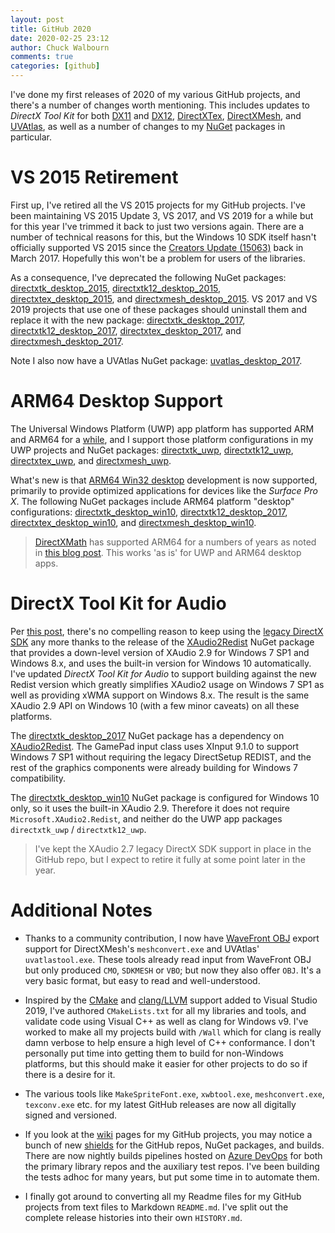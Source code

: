 ```yaml
---
layout: post
title: GitHub 2020
date: 2020-02-25 23:12
author: Chuck Walbourn
comments: true
categories: [github]
---
```


I've done my first releases of 2020 of my various GitHub projects, and there's a number of changes worth mentioning. This includes updates to _DirectX Tool Kit_ for both [DX11](https://github.com/microsoft/DirectXTK/releases/tag/feb2020) and [DX12](https://github.com/microsoft/DirectXTK12/releases/tag/feb2020), [DirectXTex](https://github.com/microsoft/DirectXTex/releases/tag/feb2020), [DirectXMesh](https://github.com/microsoft/DirectXMesh/releases/tag/feb2020), and [UVAtlas](https://github.com/microsoft/UVAtlas/releases/tag/feb2020), as well as a number of changes to my [NuGet](https://docs.microsoft.com/en-us/nuget/what-is-nuget) packages in particular.
<!--more-->

# VS 2015 Retirement

First up, I've retired all the VS 2015 projects for my GitHub projects. I've been maintaining VS 2015 Update 3, VS 2017, and VS 2019 for a while but for this year I've trimmed it back to just two versions again. There are a number of technical reasons for this, but the Windows 10 SDK itself hasn't officially supported VS 2015 since the [Creators Update (15063)](https://walbourn.github.io/windows-10-creators-update-sdk/) back in March 2017. Hopefully this won't be a problem for users of the libraries.

As a consequence, I've deprecated the following NuGet packages: [directxtk_desktop_2015](https://www.nuget.org/packages/directxtk_desktop_2015), [directxtk12_desktop_2015](
https://www.nuget.org/packages/directxtk12_desktop_2015), [directxtex_desktop_2015](https://www.nuget.org/packages/directxtex_desktop_2015), and [directxmesh_desktop_2015](https://www.nuget.org/packages/directxmesh_desktop_2015). VS 2017 and VS 2019 projects that use one of these packages should uninstall them and replace it with the new package: [directxtk_desktop_2017](https://www.nuget.org/packages/directxtk_desktop_2017), [directxtk12_desktop_2017](https://www.nuget.org/packages/directxtk12_desktop_2017), [directxtex_desktop_2017](https://www.nuget.org/packages/directxtex_desktop_2017), and [directxmesh_desktop_2017](https://www.nuget.org/packages/directxmesh_desktop_2017).

Note I also now have a UVAtlas NuGet package: [uvatlas_desktop_2017](https://www.nuget.org/packages/uvatlas_desktop_2017).

# ARM64 Desktop Support

The Universal Windows Platform (UWP) app platform has supported ARM and ARM64 for a [while](https://walbourn.github.io/vs-2017-15-9-update/), and I support those platform configurations in my UWP projects and NuGet packages: [directxtk_uwp](https://www.nuget.org/packages/directxtk_uwp), [directxtk12_uwp](https://www.nuget.org/packages/directxtk12_uwp), [directxtex_uwp](https://www.nuget.org/packages/directxtex_uwp), and [directxmesh_uwp](https://www.nuget.org/packages/directxmesh_uwp).

What's new is that [ARM64 Win32 desktop](https://docs.microsoft.com/en-us/windows/arm/) development is now supported, primarily to provide optimized applications for devices like the _Surface Pro X_. The following NuGet packages include ARM64 platform "desktop" configurations: [directxtk_desktop_win10](https://www.nuget.org/packages/directxtk_desktop_win10), [directxtk12_desktop_2017](https://www.nuget.org/packages/directxtk12_desktop_2017), [directxtex_desktop_win10](https://www.nuget.org/packages/directxtex_desktop_win10), and [directxmesh_desktop_win10](https://www.nuget.org/packages/directxmesh_desktop_win10).

> [DirectXMath](https://github.com/Microsoft/DirectXMath) has supported ARM64 for a numbers of years as noted in [this blog post](https://walbourn.github.io/directxmath-arm64/). This works 'as is' for UWP and ARM64 desktop apps.

# DirectX Tool Kit for Audio

Per [this post](https://walbourn.github.io/twilight-for-windows-7/), there's no compelling reason to keep using the [legacy DirectX SDK](https://docs.microsoft.com/en-us/windows/win32/directx-sdk--august-2009-) any more thanks to the release of the [XAudio2Redist](https://aka.ms/XAudio2Redist) NuGet package that provides a down-level version of XAudio 2.9 for Windows 7 SP1 and Windows 8.x, and uses the built-in version for Windows 10 automatically. I've updated _DirectX Tool Kit for Audio_ to support building against the new Redist version which greatly simplifies XAudio2 usage on Windows 7 SP1 as well as providing xWMA support on Windows 8.x. The result is the same XAudio 2.9 API on Windows 10 (with a few minor caveats) on all these platforms.

The [directxtk_desktop_2017](https://www.nuget.org/packages/directxtk_desktop_2017) NuGet package has a dependency on [XAudio2Redist](https://www.nuget.org/packages/Microsoft.XAudio2.Redist/). The GamePad input class uses XInput 9.1.0 to support Windows 7 SP1 without requiring the legacy DirectSetup REDIST, and the rest of the graphics components were already building for Windows 7 compatibility.

The [directxtk_desktop_win10](https://www.nuget.org/packages/directxtk_desktop_win10) NuGet package is configured for Windows 10 only, so it uses the built-in XAudio 2.9. Therefore it does not require ``Microsoft.XAudio2.Redist``, and neither do the UWP app packages ``directxtk_uwp`` / ``directxtk12_uwp``.

> I've kept the XAudio 2.7 legacy DirectX SDK support in place in the GitHub repo, but I expect to retire it fully at some point later in the year.

# Additional Notes

* Thanks to a community contribution, I now have [WaveFront OBJ](https://en.wikipedia.org/wiki/Wavefront_.obj_file) export support for DirectXMesh's ``meshconvert.exe`` and UVAtlas' ``uvatlastool.exe``. These tools already read input from WaveFront OBJ but only produced ``CMO``, ``SDKMESH`` or ``VBO``; but now they also offer ``OBJ``. It's a very basic format, but easy to read and well-understood.

* Inspired by the [CMake](https://devblogs.microsoft.com/cppblog/category/cmake/) and [clang/LLVM](https://devblogs.microsoft.com/cppblog/category/clang/) support added to Visual Studio 2019, I've authored ``CMakeLists.txt`` for all my libraries and tools, and validate code using Visual C++ as well as clang for Windows v9. I've worked to make all my projects build with ``/Wall`` which for clang is really damn verbose to help ensure a high level of C++ conformance. I don't personally put time into getting them to build for non-Windows platforms, but this should make it easier for other projects to do so if there is a desire for it.

* The various tools like ``MakeSpriteFont.exe``, ``xwbtool.exe``, ``meshconvert.exe``, ``texconv.exe`` etc. for my latest GitHub releases are now all digitally signed and versioned.

* If you look at the [wiki](https://github.com/microsoft/DirectXTK/wiki) pages for my GitHub projects, you may notice a bunch of new [shields](https://img.shields.io) for the GitHub repos, NuGet packages, and builds. There are now nightly builds pipelines hosted on [Azure DevOps](https://azure.microsoft.com/en-us/solutions/devops/) for both the primary library repos and the auxiliary test repos. I've been building the tests adhoc for many years, but put some time in to automate them.

* I finally got around to converting all my Readme files for my GitHub projects from text files to Markdown ``README.md``. I've split out the complete release histories into their own ``HISTORY.md``.
